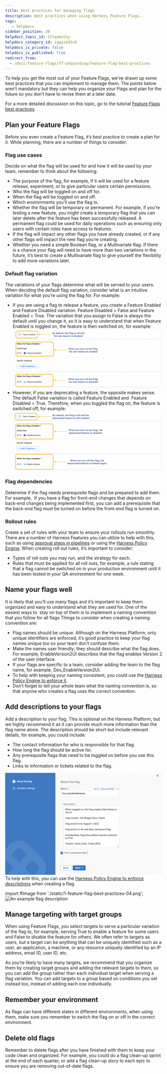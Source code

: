 ```yaml
---
title: Best practices for managing flags
description: Best practices when using Harness Feature Flags.
tags: 
   - helpDocs
sidebar_position: 20
helpdocs_topic_id: 2ltqamulhy
helpdocs_category_id: iqgyied1c0
helpdocs_is_private: false
helpdocs_is_published: true
redirect_from:
  - /docs/feature-flags/ff-onboarding/feature-flag-best-practices
---
```


To help you get the most out of your Feature Flags, we’ve drawn up some best practices that you can implement to manage them. The points below aren’t mandatory but they can help you organize your Flags and plan for the future so you don’t have to revise them at a later date.

For a more detailed discussion on this topic, go to the tutorial [Feature Flags best practices](/tutorials/feature-flags/best-practices).

## Plan your Feature Flags

Before you even create a Feature Flag, it’s best practice to create a plan for it. While planning, there are a number of things to consider: 

### Flag use cases

Decide on what the flag will be used for and how it will be used by your team, remember to think about the following:

* The purpose of the flag, for example, if it will be used for a feature release, experiment, or to give particular users certain permissions.
* Who the flag will be toggled on and off for.
* When the flag will be toggled on and off.
* Which environments you’ll use the flag in.
* Whether the flag will be temporary or permanent. For example, if you’re testing a new feature, you might create a temporary flag that you can later delete after the feature has been successfully released. A permanent flag could be used for daily operations such as ensuring only users with certain roles have access to features.
* If the flag will impact any other flags you have already created, or if any other flags will impact the new flag you’re creating.
* Whether you need a simple Boolean flag, or a Multivariate flag. If there is a chance your flag will need to have more than two variations in the future, it’s best to create a Multivariate flag to give yourself the flexibility to add more variations later.

### Default flag variation

The variations of your flags determine what will be served to your users. When deciding the default flag variation, consider what is an intuitive variation for what you’re using the flag for. For example:

* If you are using a flag to release a feature, you create a Feature Enabled and Feature Disabled variation. Feature Disabled = False and Feature Enabled = True. The variation that you assign to False is always the default until you change it, so it is easy to understand that when Feature Enabled is toggled on, the feature is then switched on, for example:![A screenshot showing variations for enabled flags and disabled flags.](./static/1-feature-flag-best-practices-02.png)
* However, if you are deprecating a feature, the opposite makes sense. The default False variation is called Feature Enabled and  Feature Disabled = True. Therefore, when you toggled the flag on, the feature is switched off, for example:![A screenshot showing variations when a flag is enabled and diabled.](./static/1-feature-flag-best-practices-03.png)

### Flag dependencies

Determine if the flag needs prerequisite flags and be prepared to add them. For example,  if you have a flag for front-end changes that depends on back-end changes being implemented first, you can add a prerequisite that the back-end flag must be turned on before the front-end flag is turned on. 

### Rollout rules

Create a set of rules with your team to ensure your rollouts run smoothly. There are a number of Harness Features you can utilize to help with this, such as using [approval steps in pipelines](/docs/feature-flags/ff-build-pipeline/build-feature-flag-pipeline) or using the [Harness Policy Engine](/docs/feature-flags/harness-policy-engine). When creating roll out rules, it’s important to consider:

* Types of roll outs you may run, and the strategy for each.
* Rules that must be applied for all roll outs, for example, a rule stating that a flag cannot be switched on in your production environment until it has been tested in your QA environment for one week.

## Name your flags well

It is likely that you’ll use many flags and it’s important to keep them organized and easy to understand what they are used for. One of the easiest ways to  stay on top of them is to implement a naming convention that you follow for all flags Things to consider when creating a naming convention are: 

* Flag names should be unique. Although on the Harness Platform, only unique identifiers are enforced, it’s good practice to keep your flag names unique too so your team don’t confuse them.
* Make the names user friendly; they should describe what the flag does. For example, EnableVersion2UI describes that the flag enables Version 2 of the user interface.
* If your flags are specific to a team, consider adding the team to the flag name, for example, Dev\_EnableVersion2UI.
* To help with keeping your naming consistent, you could use the [Harness Policy Engine to enforce it](/docs/feature-flags/harness-policy-engine).
* Don’t forget to tell your whole team what the naming convention is, so that anyone who creates a flag uses the correct convention.

## Add descriptions to your flags

Add a description to your flag. This is optional on the Harness Platform, but we highly recommend it as it can provide much more information than the flag name alone. The description should be short but include relevant details, for example, you could include:

* The contact information for who is responsible for that flag.
* How long the flag should be active for.
* Any prerequisite flags that need to be toggled on before you use this flag.
* Links to information or tickets related to the flag.

![An example flag description](./static/1-feature-flag-best-practices-04.png)To help with this, you can use the [Harness Policy Engine to enforce descriptions](/docs/feature-flags/harness-policy-engine) when creating a flag.



import ffimage from './static/1-feature-flag-best-practices-04.png';
<img src={ffimage} alt="An example flag description" height = "300" width = "600"/>


## Manage targeting with target groups

When using Feature Flags, you select targets to serve a particular variation of the flag to, for example, serving True to enable a feature for some users and False to disable the feature for others. We often refer to targets as users, but a target can be anything that can be uniquely identified such as a user, an application, a machine, or any resource uniquely identified by an IP address, email ID, user ID, etc.

As you’re likely to have many targets, we recommend that you organize them by creating target groups and adding the relevant targets to them, so you can add the group rather than each individual target when serving a flag variation. You can add targets to a group based on conditions you set instead too, instead of adding each one individually. 

## Remember your environment

As flags can have different states in different environments, when using them, make sure you remember to switch the flag on or off in the correct environment. 

## Delete old flags

Remember to delete flags after you have finished with them to keep your code clean and organized. For example, you could do a flag clean-up sprint at the end of each quarter, or add a flag clean-up story to each epic to ensure you are removing out-of-date flags. 

